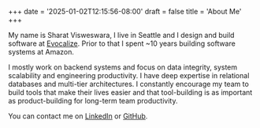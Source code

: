 +++
date = '2025-01-02T12:15:56-08:00'
draft = false
title = 'About Me'
+++

My name is Sharat Visweswara, I live in Seattle and I design and build software at [Evocalize](https://evocalize.com). Prior to that I spent ~10 years building software systems at Amazon.

I mostly work on backend systems and focus on data integrity, system scalability and engineering productivity. I have deep expertise in relational databases and multi-tier architectures. I constantly encourage my team to build tools that make their lives easier and that tool-building is as important as product-building for long-term team productivity.

You can contact me on [LinkedIn](https://www.linkedin.com/in/sharatvisweswara/) or [GitHub](https://github.com/sharatvisweswara).
